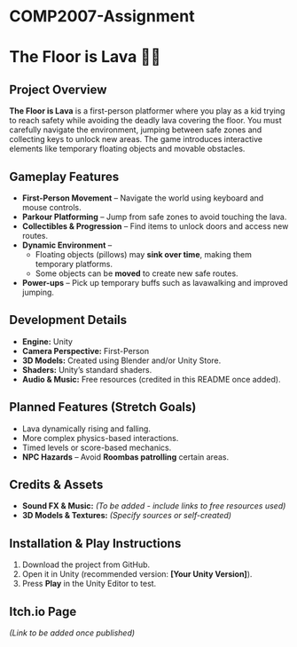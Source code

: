 # COMP2007-Assignment

# The Floor is Lava 🌋🔥  

## Project Overview  
**The Floor is Lava** is a first-person platformer where you play as a kid trying to reach safety while avoiding the deadly lava covering the floor. You must carefully navigate the environment, jumping between safe zones and collecting keys to unlock new areas. The game introduces interactive elements like temporary floating objects and movable obstacles.  

## Gameplay Features  
- **First-Person Movement** – Navigate the world using keyboard and mouse controls.  
- **Parkour Platforming** – Jump from safe zones to avoid touching the lava.  
- **Collectibles & Progression** – Find items to unlock doors and access new routes.  
- **Dynamic Environment** –  
  - Floating objects (pillows) may **sink over time**, making them temporary platforms.  
  - Some objects can be **moved** to create new safe routes.  
- **Power-ups** – Pick up temporary buffs such as lavawalking and improved jumping.  

## Development Details  
- **Engine:** Unity  
- **Camera Perspective:** First-Person  
- **3D Models:** Created using Blender and/or Unity Store.  
- **Shaders:** Unity’s standard shaders.  
- **Audio & Music:** Free resources (credited in this README once added).  

## Planned Features (Stretch Goals)  
- Lava dynamically rising and falling.  
- More complex physics-based interactions.  
- Timed levels or score-based mechanics.
- **NPC Hazards** – Avoid **Roombas patrolling** certain areas.  

## Credits & Assets  
- **Sound FX & Music:** _(To be added - include links to free resources used)_  
- **3D Models & Textures:** _(Specify sources or self-created)_  

## Installation & Play Instructions  
1. Download the project from GitHub.  
2. Open it in Unity (recommended version: **[Your Unity Version]**).  
3. Press **Play** in the Unity Editor to test.  

## Itch.io Page  
_(Link to be added once published)_  
